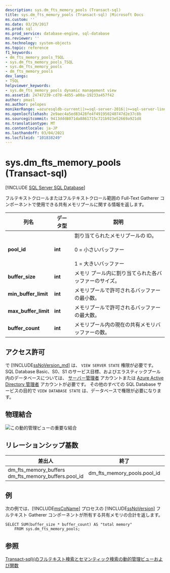 ```yaml
---
description: sys.dm_fts_memory_pools (Transact-sql)
title: sys.dm_fts_memory_pools (Transact-sql) |Microsoft Docs
ms.custom: ''
ms.date: 03/29/2017
ms.prod: sql
ms.prod_service: database-engine, sql-database
ms.reviewer: ''
ms.technology: system-objects
ms.topic: reference
f1_keywords:
- dm_fts_memory_pools_TSQL
- sys.dm_fts_memory_pools_TSQL
- sys.dm_fts_memory_pools
- dm_fts_memory_pools
dev_langs:
- TSQL
helpviewer_keywords:
- sys.dm_fts_memory_pools dynamic management view
ms.assetid: 24747239-cd78-4d55-a00a-19233a457f42
author: pmasl
ms.author: pelopes
monikerRange: =azuresqldb-current||>=sql-server-2016||>=sql-server-linux-2017||=azuresqldb-mi-current
ms.openlocfilehash: 2e9aec4a5ed83428fe4f491950240747d2e37c8b
ms.sourcegitcommit: 9413ddd8071da8861715c721b923e52669a921d8
ms.translationtype: MT
ms.contentlocale: ja-JP
ms.lasthandoff: 03/04/2021
ms.locfileid: "101838249"
---
```

# <a name="sysdm_fts_memory_pools-transact-sql"></a>sys.dm_fts_memory_pools (Transact-sql)
[!INCLUDE [SQL Server SQL Database](../../includes/applies-to-version/sql-asdb.md)]

  フルテキストクロールまたはフルテキストクロール範囲の Full-Text Gatherer コンポーネントで使用できる共有メモリプールに関する情報を返します。  
   
|列名|データ型|説明|  
|-----------------|---------------|-----------------|  
|**pool_id**|**int**|割り当てられたメモリプールの ID。<br /><br /> 0 = 小さいバッファー<br /><br /> 1 = 大きいバッファー|  
|**buffer_size**|**int**|メモリ プール内に割り当てられた各バッファーのサイズ。|  
|**min_buffer_limit**|**int**|メモリプールで許可されるバッファーの最小数。|  
|**max_buffer_limit**|**int**|メモリプールで許可されるバッファーの最大数。|  
|**buffer_count**|**int**|メモリプール内の現在の共有メモリバッファーの数。|  
  
## <a name="permissions"></a>アクセス許可  

で [!INCLUDE[ssNoVersion_md](../../includes/ssnoversion-md.md)] は、 `VIEW SERVER STATE` 権限が必要です。   
SQL Database Basic、S0、S1 のサービス目標、およびエラスティックプール内のデータベースについては、 [サーバー管理者](/azure/azure-sql/database/logins-create-manage#existing-logins-and-user-accounts-after-creating-a-new-database) アカウントまたは [Azure Active Directory 管理者](/azure/azure-sql/database/authentication-aad-overview#administrator-structure) アカウントが必要です。 その他のすべての SQL Database サービスの目的で `VIEW DATABASE STATE` は、データベースで権限が必要になります。   
 
## <a name="physical-joins"></a>物理結合  
 ![この動的管理ビューの重要な結合](../../relational-databases/system-dynamic-management-views/media/join-dm-fts-memory-pools-1.gif "この動的管理ビューの重要な結合")  
  
## <a name="relationship-cardinalities"></a>リレーションシップ基数  
  
|差出人|終了|Relationship|  
|----------|--------|------------------|  
|dm_fts_memory_buffers dm_fts_memory_buffers.pool_id|dm_fts_memory_pools.pool_id|多対一|  
  
## <a name="examples"></a>例  
 次の例では、[!INCLUDE[msCoName](../../includes/msconame-md.md)] プロセスの [!INCLUDE[ssNoVersion](../../includes/ssnoversion-md.md)] フルテキスト Gatherer コンポーネントが所有する共有メモリの合計を返します。  
  
```  
SELECT SUM(buffer_size * buffer_count) AS "total memory"   
    FROM sys.dm_fts_memory_pools;  
```  
  
## <a name="see-also"></a>参照  
 [Transact-sql&#41;&#40;のフルテキスト検索とセマンティック検索の動的管理ビューおよび関数 ](../../relational-databases/system-dynamic-management-views/full-text-and-semantic-search-dynamic-management-views-functions.md)  
  
